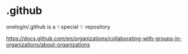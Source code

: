 # .github
onelogin/.github is a ✨special ✨ repository

https://docs.github.com/en/organizations/collaborating-with-groups-in-organizations/about-organizations